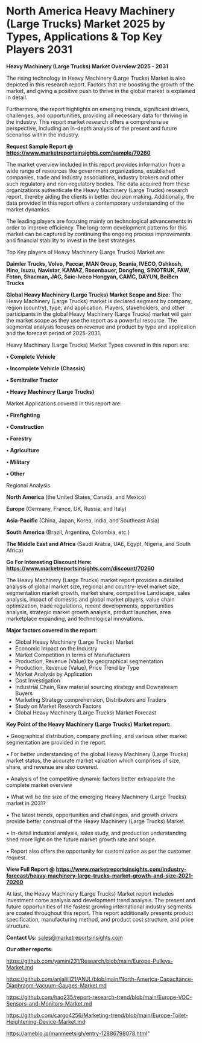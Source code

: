 # North America Heavy Machinery (Large Trucks) Market 2025 by Types, Applications & Top Key Players 2031

<Strong> Heavy Machinery (Large Trucks) Market Overview 2025 - 2031</strong>

The rising technology in Heavy Machinery (Large Trucks) Market is also depicted in this research report. Factors that are boosting the growth of the market, and giving a positive push to thrive in the global market is explained in detail.

Furthermore, the report highlights on emerging trends, significant drivers, challenges, and opportunities, providing all necessary data for thriving in the industry. This report market research offers a comprehensive perspective, including an in-depth analysis of the present and future scenarios within the industry.

<strong>Request Sample Report @ <a href=https://www.marketreportsinsights.com/sample/70260>https://www.marketreportsinsights.com/sample/70260</a></strong>

The market overview included in this report provides information from a wide range of resources like government organizations, established companies, trade and industry associations, industry brokers and other such regulatory and non-regulatory bodies. The data acquired from these organizations authenticate the Heavy Machinery (Large Trucks) research report, thereby aiding the clients in better decision making. Additionally, the data provided in this report offers a contemporary understanding of the market dynamics.

The leading players are focusing mainly on technological advancements in order to improve efficiency. The long-term development patterns for this market can be captured by continuing the ongoing process improvements and financial stability to invest in the best strategies.

Top Key players of Heavy Machinery (Large Trucks) Market are:

<strong>Daimler Trucks, Volvo, Paccar, MAN Group, Scania, IVECO, Oshkosh, Hino, Isuzu, Navistar, KAMAZ, Rosenbauer, Dongfeng, SINOTRUK, FAW, Foton, Shacman, JAC, Saic-Iveco Hongyan, CAMC, DAYUN, BeiBen Trucks</strong>

<strong><b>Global Heavy Machinery (Large Trucks) Market Scope and Size:</b></strong>
The Heavy Machinery (Large Trucks) market is declared segment by company, region (country), type, and application. Players, stakeholders, and other participants in the global Heavy Machinery (Large Trucks) market will gain the market scope as they use the report as a powerful resource. The segmental analysis focuses on revenue and product by type and application and the forecast period of 2025-2031.

Heavy Machinery (Large Trucks) Market Types covered in this report are:

<strong>• Complete Vehicle

• Incomplete Vehicle (Chassis)

• Semitrailer Tractor

• Heavy Machinery (Large Trucks)</strong>

Market Applications covered in this report are:

<strong>• Firefighting

• Construction

• Forestry

• Agriculture

• Military

• Other</strong> 

Regional Analysis

<strong>North America</strong> (the United States, Canada, and Mexico)

<strong>Europe</strong> (Germany, France, UK, Russia, and Italy)

<strong>Asia-Pacific</strong> (China, Japan, Korea, India, and Southeast Asia)

<strong>South America</strong> (Brazil, Argentina, Colombia, etc.)

<strong>The Middle East and Africa</strong> (Saudi Arabia, UAE, Egypt, Nigeria, and South Africa)

<strong>Go For Interesting Discount Here: <a href=https://www.marketreportsinsights.com/discount/70260>https://www.marketreportsinsights.com/discount/70260</a></strong>

The Heavy Machinery (Large Trucks) market report provides a detailed analysis of global market size, regional and country-level market size, segmentation market growth, market share, competitive Landscape, sales analysis, impact of domestic and global market players, value chain optimization, trade regulations, recent developments, opportunities analysis, strategic market growth analysis, product launches, area marketplace expanding, and technological innovations.

<strong><b>Major factors covered in the report:</b></strong>
<ul>
  <li>Global Heavy Machinery (Large Trucks) Market </li>
  <li>Economic Impact on the Industry</li>
  <li>Market Competition in terms of Manufacturers</li>
  <li>Production, Revenue (Value) by geographical segmentation</li>
  <li>Production, Revenue (Value), Price Trend by Type</li>
  <li>Market Analysis by Application</li>
  <li>Cost Investigation</li>
  <li>Industrial Chain, Raw material sourcing strategy and Downstream Buyers</li>
  <li>Marketing Strategy comprehension, Distributors and Traders</li>
  <li>Study on Market Research Factors</li>
  <li>Global Heavy Machinery (Large Trucks) Market Forecast</li>
</ul>

<strong><b>Key Point of the Heavy Machinery (Large Trucks) Market report:</b></strong>

• Geographical distribution, company profiling, and various other market segmentation are provided in the report.

• For better understanding of the global Heavy Machinery (Large Trucks) market status, the accurate market valuation which comprises of size, share, and revenue are also covered.

• Analysis of the competitive dynamic factors better extrapolate the complete market overview

• What will be the size of the emerging Heavy Machinery (Large Trucks) market in 2031?

• The latest trends, opportunities and challenges, and growth drivers provide better construal of the Heavy Machinery (Large Trucks) Market.

• In-detail industrial analysis, sales study, and production understanding shed more light on the future market growth rate and scope.

• Report also offers the opportunity for customization as per the customer request.

<strong><b>View Full Report @ <a href=https://www.marketreportsinsights.com/industry-forecast/heavy-machinery-large-trucks-market-growth-and-size-2021-70260>https://www.marketreportsinsights.com/industry-forecast/heavy-machinery-large-trucks-market-growth-and-size-2021-70260</a></b></strong>


At last, the Heavy Machinery (Large Trucks) Market report includes investment come analysis and development trend analysis. The present and future opportunities of the fastest growing international industry segments are coated throughout this report. This report additionally presents product specification, manufacturing method, and product cost structure, and price structure.

<strong>Contact Us:</strong>
sales@marketreportsinsights.com

<strong>Our other reports:</strong>

<a href=https://github.com/yamini231/Research/blob/main/Europe-Pulleys-Market.md>https://github.com/yamini231/Research/blob/main/Europe-Pulleys-Market.md</a>

<a href=https://github.com/anjaliiii21/ANJL/blob/main/North-America-Capacitance-Diaphragm-Vacuum-Gauges-Market.md>https://github.com/anjaliiii21/ANJL/blob/main/North-America-Capacitance-Diaphragm-Vacuum-Gauges-Market.md</a>

<a href=https://github.com/haq235/report-research-trend/blob/main/Europe-VOC-Sensors-and-Monitors-Market.md>https://github.com/haq235/report-research-trend/blob/main/Europe-VOC-Sensors-and-Monitors-Market.md</a>

<a href=https://github.com/cargo4256/Marketing-trend/blob/main/Europe-Toilet-Heightening-Device-Market.md>https://github.com/cargo4256/Marketing-trend/blob/main/Europe-Toilet-Heightening-Device-Market.md</a>

<a href=https://ameblo.jp/manmeetsigh/entry-12886798078.html>https://ameblo.jp/manmeetsigh/entry-12886798078.html</a>"
